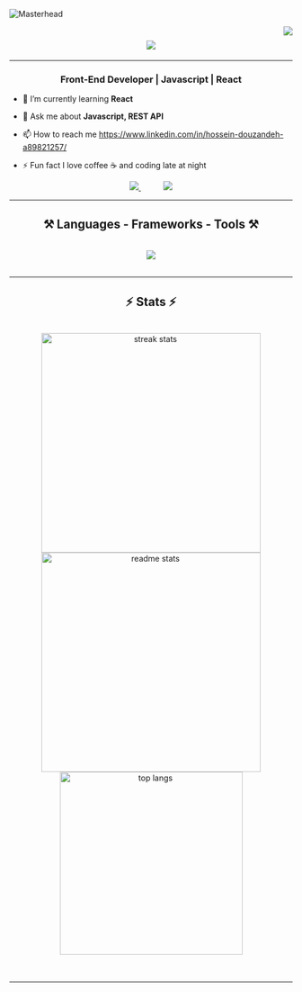 ![Masterhead](https://res.cloudinary.com/superfolio/image/upload/v1620689979/68747470733a2f2f692e70696e696d672e636f6d2f6f726967696e616c732f63362f33332f63322f63363333633230656465383266306530636564376435373064626533613166332e676966_yjuh2s.gif)

<img align="right" src="https://visitor-badge.laobi.icu/badge?page_id=Douzandeh.Douzandeh" />

<h1 align="center">
    <img src="https://readme-typing-svg.herokuapp.com/?color=6d28d9&font=Righteous&size=35&center=true&vCenter=true&width=600&height=80&duration=4000&lines=Hi+There!+👋;+I'm+Hossein+Douzandeh!;+Front-End+Developer;+React+Enthusiast" />
</h1>
<hr/>
<h3 align="center">Front-End Developer | Javascript | React</h3>

- 🌱 I’m currently learning **React**

- 💬 Ask me about **Javascript, REST API**

- 📫 How to reach me  https://www.linkedin.com/in/hossein-douzandeh-a89821257/

- ⚡ Fun fact I love coffee ☕ and coding late at night

 <div align="center">
  <a href="https://www.linkedin.com/in/hossein-douzandeh-a89821257/">
    <img src="https://img.shields.io/badge/LinkedIn-0077B5?style=for-the-badge&logo=linkedin&logoColor=white" />
  </a>
  <span style="margin: 0 10px;"></span>
  <span style="margin: 0 10px;"></span>
  <a href="mailto:douzandeh.k@gmail.com">
    <img src="https://img.shields.io/badge/Gmail-D14836?style=for-the-badge&logo=gmail&logoColor=white" />
  </a>
</div>




<hr/>

<h2 align="center">⚒️ Languages - Frameworks - Tools ⚒️</h2>
<br/>

<div align="center">
    <img src="https://skillicons.dev/icons?i=html,css,sass,bootstrap,tailwind,js,react,vite,npm,git,github,figma,xd,vscode" />
</div>

<br/>
<hr/>

<h2 align="center">⚡ Stats ⚡</h2>
<br>
<div align="center">
  <img width=390 src="https://github-readme-streak-stats.herokuapp.com/?user=Douzandeh&count_private=true&theme=buefy-dark&border_radius=10&ring=6D28D9&fire=6D28D9" alt="streak stats"/>

  <img width=390 src="https://github-readme-stats.vercel.app/api?username=Douzandeh&count_private=true&show_icons=true&theme=midnight-purple&border_radius=10" alt="readme stats" />
  <br/>
  <img width=325 align="center" src="https://github-readme-stats.vercel.app/api/top-langs/?username=Douzandeh&hide=HTML&langs_count=8&layout=compact&theme=midnight-purple&border_radius=10" alt="top langs" />
</div>
<br/><br/>
<hr/>
